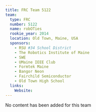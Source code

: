 ```yaml
---
title: FRC Team 5122
team:
  type: FRC
  number: 5122
  name: robOTies
  rookie_year: 2014
  location: Old Town, Maine, USA
  sponsors:
    - RSU #34 School District
    - The Robotics Institute of Maine
    - SWE
    - UMaine IEEE Club
    - Formtek Maine
    - Bangor Neon
    - Fairchild Semiconductor
    - Old Town High School
  links:
    Website: 
---
```

No content has been added for this team